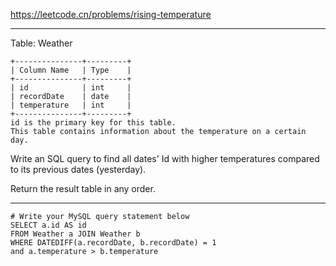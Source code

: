 https://leetcode.cn/problems/rising-temperature
***
Table: Weather
```
+---------------+---------+
| Column Name   | Type    |
+---------------+---------+
| id            | int     |
| recordDate    | date    |
| temperature   | int     |
+---------------+---------+
id is the primary key for this table.
This table contains information about the temperature on a certain day.
```

Write an SQL query to find all dates' Id with higher temperatures compared to its previous dates (yesterday).

Return the result table in any order.
***
```
# Write your MySQL query statement below
SELECT a.id AS id
FROM Weather a JOIN Weather b
WHERE DATEDIFF(a.recordDate, b.recordDate) = 1
and a.temperature > b.temperature 
